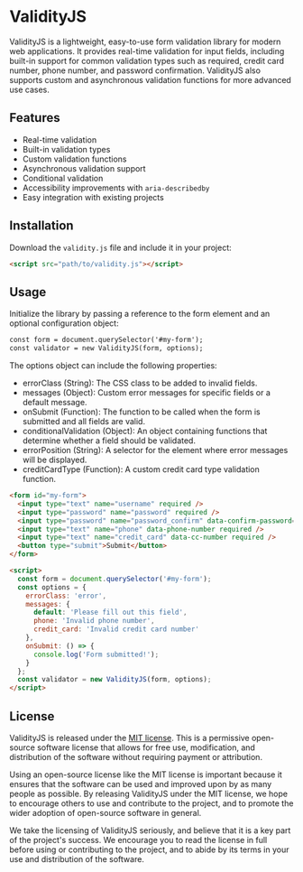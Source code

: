 # ValidityJS

ValidityJS is a lightweight, easy-to-use form validation library for modern web applications. It provides real-time validation for input fields, including built-in support for common validation types such as required, credit card number, phone number, and password confirmation. ValidityJS also supports custom and asynchronous validation functions for more advanced use cases.

## Features

- Real-time validation
- Built-in validation types
- Custom validation functions
- Asynchronous validation support
- Conditional validation
- Accessibility improvements with `aria-describedby`
- Easy integration with existing projects

## Installation

Download the `validity.js` file and include it in your project:

```html
<script src="path/to/validity.js"></script>
```

## Usage

Initialize the library by passing a reference to the form element and an optional configuration object:
```html
const form = document.querySelector('#my-form');
const validator = new ValidityJS(form, options);
```
The options object can include the following properties:

- errorClass (String): The CSS class to be added to invalid fields.
- messages (Object): Custom error messages for specific fields or a default message.
- onSubmit (Function): The function to be called when the form is submitted and all fields are valid.
- conditionalValidation (Object): An object containing functions that determine whether a field should be validated.
- errorPosition (String): A selector for the element where error messages will be displayed.
- creditCardType (Function): A custom credit card type validation function.

```html
<form id="my-form">
  <input type="text" name="username" required />
  <input type="password" name="password" required />
  <input type="password" name="password_confirm" data-confirm-password="password" required />
  <input type="text" name="phone" data-phone-number required />
  <input type="text" name="credit_card" data-cc-number required />
  <button type="submit">Submit</button>
</form>

<script>
  const form = document.querySelector('#my-form');
  const options = {
    errorClass: 'error',
    messages: {
      default: 'Please fill out this field',
      phone: 'Invalid phone number',
      credit_card: 'Invalid credit card number'
    },
    onSubmit: () => {
      console.log('Form submitted!');
    }
  };
  const validator = new ValidityJS(form, options);
</script>
```
## License

ValidityJS is released under the [MIT license](https://raw.githubusercontent.com/thedhanawada/ValidityJS/main/LICENSE "MIT license"). This is a permissive open-source software license that allows for free use, modification, and distribution of the software without requiring payment or attribution.

Using an open-source license like the MIT license is important because it ensures that the software can be used and improved upon by as many people as possible. By releasing ValidityJS under the MIT license, we hope to encourage others to use and contribute to the project, and to promote the wider adoption of open-source software in general.

We take the licensing of ValidityJS seriously, and believe that it is a key part of the project's success. We encourage you to read the license in full before using or contributing to the project, and to abide by its terms in your use and distribution of the software.

